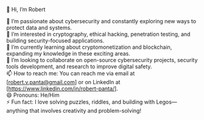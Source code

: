 👋 Hi, I’m Robert

🔐 I’m passionate about cybersecurity and constantly exploring new ways to protect data and systems.  
👀 I’m interested in cryptography, ethical hacking, penetration testing, and building security-focused applications.  
🌱 I’m currently learning about cryptomonetization and blockchain, expanding my knowledge in these exciting areas.  
💞️ I’m looking to collaborate on open-source cybersecurity projects, security tools development, and research to improve digital safety.  
📫 How to reach me: You can reach me via email at [robert.v.panta@gmail.com] or on LinkedIn at [https://www.linkedin.com/in/robert-panta/].  
😄 Pronouns: He/Him  
⚡ Fun fact: I love solving puzzles, riddles, and building with Legos—anything that involves creativity and problem-solving!
